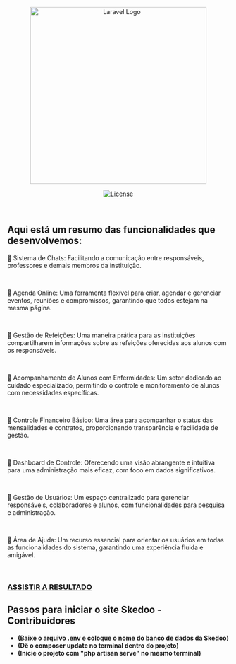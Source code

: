 <p align="center"><a href="https://laravel.com" target="_blank"><img src="https://raw.githubusercontent.com/laravel/art/master/logo-lockup/5%20SVG/2%20CMYK/1%20Full%20Color/laravel-logolockup-cmyk-red.svg" width="400" alt="Laravel Logo"></a></p>

<p align="center">
<a href="https://packagist.org/packages/laravel/framework"><img src="https://img.shields.io/packagist/l/laravel/framework" alt="License"></a>
</p><br>


 <h2>Aqui está um resumo das funcionalidades que desenvolvemos: </h2>
 
<p>🔹 Sistema de Chats: Facilitando a comunicação entre responsáveis, professores e demais membros da instituição.</p><br>
<p>🔹 Agenda Online: Uma ferramenta flexível para criar, agendar e gerenciar eventos, reuniões e compromissos, garantindo que todos estejam na mesma página.</p><br>
<p>🔹 Gestão de Refeições: Uma maneira prática para as instituições compartilharem informações sobre as refeições oferecidas aos alunos com os responsáveis.</p><br>
<p>🔹 Acompanhamento de Alunos com Enfermidades: Um setor dedicado ao cuidado especializado, permitindo o controle e monitoramento de alunos com necessidades específicas.</p><br>
<p>🔹 Controle Financeiro Básico: Uma área para acompanhar o status das mensalidades e contratos, proporcionando transparência e facilidade de gestão.</p><br>
<p>🔹 Dashboard de Controle: Oferecendo uma visão abrangente e intuitiva para uma administração mais eficaz, com foco em dados significativos.</p><br>
<p>🔹 Gestão de Usuários: Um espaço centralizado para gerenciar responsáveis, colaboradores e alunos, com funcionalidades para pesquisa e administração.</p><br>
<p>🔹 Área de Ajuda: Um recurso essencial para orientar os usuários em todas as funcionalidades do sistema, garantindo uma experiência fluida e amigável.</p><br>


<a href="https://drive.google.com/file/d/1DBAYkA6wOqeF2GK76amZQlqKPr2QMNnD/view?usp=sharing"><h3> ASSISTIR A RESULTADO </h3></a>

## Passos para iniciar o site Skedoo - Contribuidores

- **(Baixe o arquivo .env e coloque o nome do banco de dados da Skedoo)**
- **(Dê o composer update no terminal dentro do projeto)**
- **(Inicie o projeto com "php artisan serve" no mesmo terminal)**
